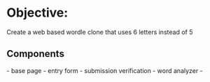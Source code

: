 <h1>Objective:</h1>

Create a web based wordle clone that uses 6 letters instead of 5

<h2>Components</h2>
- base page
- entry form
- submission verification
- word analyzer
- 
